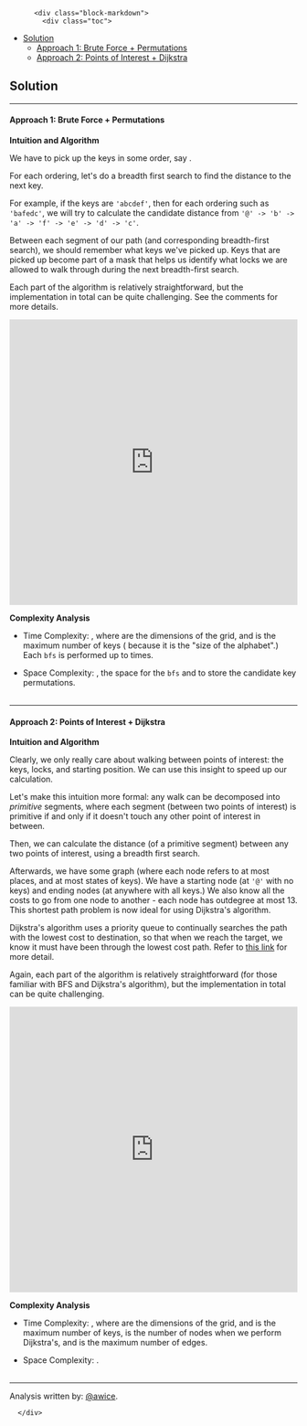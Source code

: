 <div class="article-body">
        
          <div class="block-markdown">
            <div class="toc">
<ul>
<li><a href="#solution">Solution</a><ul>
<li><a href="#approach-1-brute-force-permutations">Approach 1: Brute Force + Permutations</a></li>
<li><a href="#approach-2-points-of-interest-dijkstra">Approach 2: Points of Interest + Dijkstra</a></li>
</ul>
</li>
</ul>
</div>
<h2 id="solution">Solution</h2>
<hr>
<h4 id="approach-1-brute-force-permutations">Approach 1: Brute Force + Permutations</h4>
<p><strong>Intuition and Algorithm</strong></p>
<p>We have to pick up the keys <script type="math/tex; mode=display">K</script> in some order, say <script type="math/tex; mode=display">K_{\sigma_i}</script>.</p>
<p>For each ordering, let's do a breadth first search to find the distance to the next key.</p>
<p>For example, if the keys are <code>'abcdef'</code>, then for each ordering such as <code>'bafedc'</code>, we will try to calculate the candidate distance from <code>'@' -&gt; 'b' -&gt; 'a' -&gt; 'f' -&gt; 'e' -&gt; 'd' -&gt; 'c'</code>.</p>
<p>Between each segment of our path (and corresponding breadth-first search), we should remember what keys we've picked up.  Keys that are picked up become part of a mask that helps us identify what locks we are allowed to walk through during the next breadth-first search.</p>
<p>Each part of the algorithm is relatively straightforward, but the implementation in total can be quite challenging.  See the comments for more details.</p>
<iframe src="https://leetcode.com/playground/cJwN3eUy/shared" frameborder="0" width="100%" height="500" name="cJwN3eUy"></iframe>

<p><strong>Complexity Analysis</strong></p>
<ul>
<li>
<p>Time Complexity:  <script type="math/tex; mode=display">O(R * C * \mathcal{A} * \mathcal{A}!)</script>, where <script type="math/tex; mode=display">R, C</script> are the dimensions of the grid, and <script type="math/tex; mode=display">\mathcal{A}</script> is the maximum number of keys (<script type="math/tex; mode=display">\mathcal{A}</script> because it is the "size of the alphabet".)  Each <code>bfs</code> is performed up to <script type="math/tex; mode=display">\mathcal{A} * \mathcal{A}!</script> times.</p>
</li>
<li>
<p>Space Complexity:  <script type="math/tex; mode=display">O(R * C + \mathcal{A}!)</script>, the space for the <code>bfs</code> and to store the candidate key permutations.
<br>
<br></p>
</li>
</ul>
<hr>
<h4 id="approach-2-points-of-interest-dijkstra">Approach 2: Points of Interest + Dijkstra</h4>
<p><strong>Intuition and Algorithm</strong></p>
<p>Clearly, we only really care about walking between points of interest: the keys, locks, and starting position.  We can use this insight to speed up our calculation.</p>
<p>Let's make this intuition more formal: any walk can be decomposed into <em>primitive</em> segments, where each segment (between two points of interest) is primitive if and only if it doesn't touch any other point of interest in between.</p>
<p>Then, we can calculate the distance (of a primitive segment) between any two points of interest, using a breadth first search.</p>
<p>Afterwards, we have some graph (where each node refers to at most <script type="math/tex; mode=display">13</script> places, and at most <script type="math/tex; mode=display">2^6</script> states of keys).  We have a starting node (at <code>'@'</code> with no keys) and ending nodes (at anywhere with all keys.)  We also know all the costs to go from one node to another - each node has outdegree at most 13.  This shortest path problem is now ideal for using Dijkstra's algorithm.</p>
<p>Dijkstra's algorithm uses a priority queue to continually searches the path with the lowest cost to destination, so that when we reach the target, we know it must have been through the lowest cost path.  Refer to <a href="https://en.wikipedia.org/wiki/Dijkstra%27s_algorithm">this link</a> for more detail.</p>
<p>Again, each part of the algorithm is relatively straightforward (for those familiar with BFS and Dijkstra's algorithm), but the implementation in total can be quite challenging.</p>
<iframe src="https://leetcode.com/playground/M5ZW2JJm/shared" frameborder="0" width="100%" height="500" name="M5ZW2JJm"></iframe>

<p><strong>Complexity Analysis</strong></p>
<ul>
<li>
<p>Time Complexity:  <script type="math/tex; mode=display">O(RC(2\mathcal{A} + 1) + \mathcal{E} \log \mathcal{N})</script>, where <script type="math/tex; mode=display">R, C</script> are the dimensions of the grid, and <script type="math/tex; mode=display">\mathcal{A}</script> is the maximum number of keys, <script type="math/tex; mode=display">\mathcal{N} = (2\mathcal{A} + 1) * 2^\mathcal{A}</script> is the number of nodes when we perform Dijkstra's, and <script type="math/tex; mode=display">\mathcal{E} = \mathcal{N} * (2 \mathcal{A} + 1)</script> is the maximum number of edges.</p>
</li>
<li>
<p>Space Complexity:  <script type="math/tex; mode=display">O(\mathcal{N})</script>.
<br>
<br></p>
</li>
</ul>
<hr>
<p>Analysis written by: <a href="https://leetcode.com/awice">@awice</a>.</p>
          </div>
        
      </div>